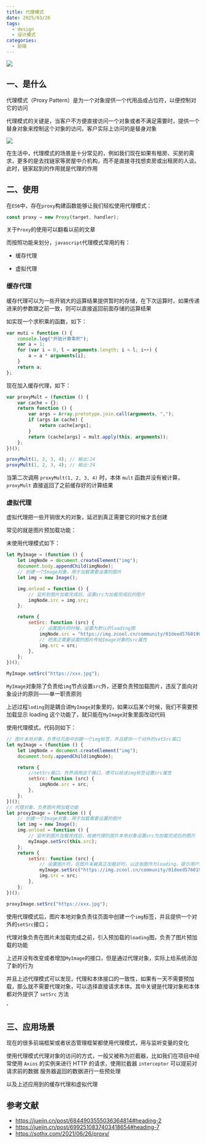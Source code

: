 ```yaml
---
title: 代理模式
date: 2025/03/26
tags:
  - design
  - 设计模式
categories:
  - 前端
---
```


![](https://static.vue-js.com/899a6ef0-3d6a-11ec-8e64-91fdec0f05a1.png)

## 一、是什么

代理模式（Proxy Pattern）是为一个对象提供一个代用品或占位符，以便控制对它的访问

代理模式的关键是，当客户不方便直接访问一个对象或者不满足需要时，提供一个替身对象来控制这个对象的访问，客户实际上访问的是替身对象

![](https://static.vue-js.com/951c99b0-3d6a-11ec-a752-75723a64e8f5.png)

在生活中，代理模式的场景是十分常见的，例如我们现在如果有租房、买房的需求，更多的是去找链家等房屋中介机构，而不是直接寻找想卖房或出租房的人谈。此时，链家起到的作用就是代理的作用

## 二、使用

在`ES6`中，存在`proxy`构建函数能够让我们轻松使用代理模式：

```js
const proxy = new Proxy(target, handler);
```

关于`Proxy`的使用可以翻看以前的文章

而按照功能来划分，`javascript`代理模式常用的有：

- 缓存代理

- 虚拟代理

### 缓存代理

缓存代理可以为一些开销大的运算结果提供暂时的存储，在下次运算时，如果传递进来的参数跟之前一致，则可以直接返回前面存储的运算结果

如实现一个求积乘的函数，如下：

```js
var muti = function () {
	console.log("开始计算乘积");
	var a = 1;
	for (var i = 0, l = arguments.length; i < l; i++) {
		a = a * arguments[i];
	}
	return a;
};
```

现在加入缓存代理，如下：

```js
var proxyMult = (function () {
	var cache = {};
	return function () {
		var args = Array.prototype.join.call(arguments, ",");
		if (args in cache) {
			return cache[args];
		}
		return (cache[args] = mult.apply(this, arguments));
	};
})();

proxyMult(1, 2, 3, 4); // 输出:24
proxyMult(1, 2, 3, 4); // 输出:24
```

当第二次调用 `proxyMult(1, 2, 3, 4)` 时，本体 `mult` 函数并没有被计算，`proxyMult` 直接返回了之前缓存好的计算结果

### 虚拟代理

虚拟代理把一些开销很大的对象，延迟到真正需要它的时候才去创建

常见的就是图片预加载功能：

未使用代理模式如下：

```js
let MyImage = (function () {
	let imgNode = document.createElement("img");
	document.body.appendChild(imgNode);
	// 创建一个Image对象，用于加载需要设置的图片
	let img = new Image();

	img.onload = function () {
		// 监听到图片加载完成后，设置src为加载完成后的图片
		imgNode.src = img.src;
	};

	return {
		setSrc: function (src) {
			// 设置图片的时候，设置为默认的loading图
			imgNode.src = "https://img.zcool.cn/community/01deed576019060000018c1bd2352d.gif";
			// 把真正需要设置的图片传给Image对象的src属性
			img.src = src;
		},
	};
})();

MyImage.setSrc("https://xxx.jpg");
```

`MyImage`对象除了负责给`img`节点设置`src`外，还要负责预加载图片，违反了面向对象设计的原则——单一职责原则

上述过程`loding`则是耦合进`MyImage`对象里的，如果以后某个时候，我们不需要预加载显示 loading 这个功能了，就只能在`MyImage`对象里面改动代码

使用代理模式，代码则如下：

```js
// 图片本地对象，负责往页面中创建一个img标签，并且提供一个对外的setSrc接口
let myImage = (function () {
	let imgNode = document.createElement("img");
	document.body.appendChild(imgNode);

	return {
		//setSrc接口，外界调用这个接口，便可以给该img标签设置src属性
		setSrc: function (src) {
			imgNode.src = src;
		},
	};
})();
// 代理对象，负责图片预加载功能
let proxyImage = (function () {
	// 创建一个Image对象，用于加载需要设置的图片
	let img = new Image();
	img.onload = function () {
		// 监听到图片加载完成后，给被代理的图片本地对象设置src为加载完成后的图片
		myImage.setSrc(this.src);
	};
	return {
		setSrc: function (src) {
			// 设置图片时，在图片未被真正加载好时，以这张图作为loading，提示用户图片正在加载
			myImage.setSrc("https://img.zcool.cn/community/01deed576019060000018c1bd2352d.gif");
			img.src = src;
		},
	};
})();

proxyImage.setSrc("https://xxx.jpg");
```

使用代理模式后，图片本地对象负责往页面中创建一个`img`标签，并且提供一个对外的`setSrc`接口；

代理对象负责在图片未加载完成之前，引入预加载的`loading`图，负责了图片预加载的功能

上述并没有改变或者增加`MyImage`的接口，但是通过代理对象，实际上给系统添加了新的行为

并且上述代理模式可以发现，代理和本体接口的一致性，如果有一天不需要预加载，那么就不需要代理对象，可以选择直接请求本体。其中关键是代理对象和本体都对外提供了 `setSrc` 方法

‘

## 三、应用场景

现在的很多前端框架或者状态管理框架都使用代理模式，用与监听变量的变化

使用代理模式代理对象的访问的方式，一般又被称为拦截器，比如我们在项目中经常使用 `Axios` 的实例来进行 HTTP 的请求，使用拦截器 `interceptor` 可以提前对 请求前的数据 服务器返回的数据进行一些预处理

以及上述应用到的缓存代理和虚拟代理

## 参考文献

- https://juejin.cn/post/6844903555036364814#heading-2
- https://juejin.cn/post/6992510837403418654#heading-7
- https://sothx.com/2021/06/26/proxy/
